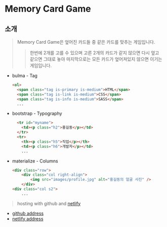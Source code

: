 # Memory Card Game
## 소개
> Memory Card Game은 엎어진 카드들 중 같은 카드를 맞추는 게임입니다.
>>한번에 2개를 고를 수 있으며 고른 2개의 카드가 같지 않으면 다시 엎고 같으면 그대로 놓아 마지막으로는 모든 카드가 엎어져있지 않으면 이기는 게임입니다.

* bulma - Tag
  ```html
  <ol>
    <span class="tag is-primary is-medium">HTML</span>
    <span class="tag is-link is-medium">CSS</span>
    <span class="tag is-info is-medium">SASS</span>
    ...
  ```

* bootstrap - Typography
  ```html
    <tr id="myname">
      <td><p class="h2">홍길동</p></td>
    </tr>
    <tr>
      <th><p class="h5">직업</p></th>
      <td><p class="h6">개발자</p></td>
      ...
  ```

* materialize - Columns
  ```html
  <div class="row">
      <div class="col right-align">
          <img src="images/profile.jpg" alt="홍길동의 얼굴 사진" />
      </div>
  <div class="col s2">
      ...
  ```
  
> hosting with github and [netlify](https://www.netlify.com/)
    <br/>
*    [github address](https://jnj3j3.github.io/htmlCssStudy/)
    <br/>
*    [netlify address](https://main--profound-beijinho-2ace0f.netlify.app/)

